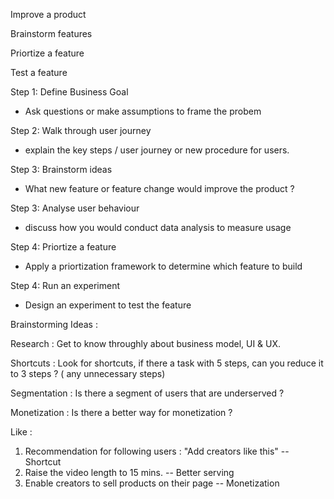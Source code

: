 Improve a product 

Brainstorm features 

Priortize a feature 

Test a feature 


Step 1: Define Business Goal 
- Ask questions or make assumptions to frame the probem 

Step 2: Walk through user journey 
- explain the key steps / user journey or new procedure for users.

Step 3: Brainstorm ideas
- What new feature or feature change would improve the product ? 

Step 3: Analyse user behaviour 
- discuss how you would conduct data analysis to measure usage 

Step 4: Priortize a feature
- Apply a priortization framework to determine which feature to build

Step 4: Run an experiment
- Design an experiment to test the feature


Brainstorming Ideas : 

Research : Get to know throughly about business model, UI & UX.

Shortcuts : Look for shortcuts, if there a task with 5 steps, can you reduce it to 3 steps ? ( any unnecessary steps)

Segmentation : Is there a segment of users that are underserved ?

Monetization : Is there a better way for monetization ?

Like : 

1. Recommendation for following users : "Add creators like this" -- Shortcut
2. Raise the video length to 15 mins. -- Better serving 
3. Enable creators to sell products on their page -- Monetization 


